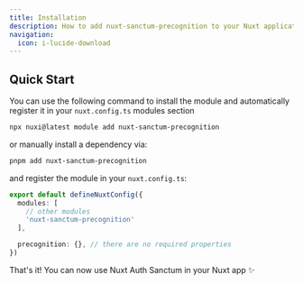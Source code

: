 ```yaml
---
title: Installation
description: How to add nuxt-sanctum-precognition to your Nuxt application!
navigation:
  icon: i-lucide-download
---
```


## Quick Start

You can use the following command to install the module 
and automatically register it in your `nuxt.config.ts` modules section

```bash [Terminal]
npx nuxi@latest module add nuxt-sanctum-precognition
```

or manually install a dependency via:

```bash [Terminal]
pnpm add nuxt-sanctum-precognition
```

and register the module in your `nuxt.config.ts`:

```typescript [nuxt.config.ts]
export default defineNuxtConfig({
  modules: [
    // other modules
    'nuxt-sanctum-precognition'
  ],

  precognition: {}, // there are no required properties
})
```

That's it! You can now use Nuxt Auth Sanctum in your Nuxt app ✨
